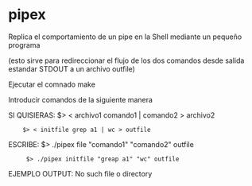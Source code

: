 # pipex


Replica el comportamiento de un pipe en la Shell mediante un pequeño programa

(esto sirve para redireccionar el flujo de los dos comandos desde salida estandar STDOUT a un archivo outfile)

Ejecutar el comnado make

Introducir comandos de la siguiente manera

SI QUISIERAS: $> < archivo1 comando1 | comando2 > archivo2

        $> < initfile grep a1 | wc > outfile
ESCRIBE: $> ./pipex file "comando1" "comando2" outfile

         $> ./pipex initfile "greap a1" "wc" outfile
         
EJEMPLO OUTPUT: No such file o directory
